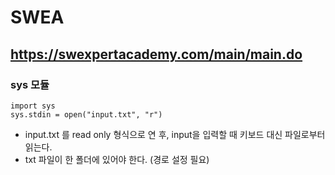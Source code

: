 # SWEA
https://swexpertacademy.com/main/main.do
----------------------------
### sys 모듈
```
import sys
sys.stdin = open("input.txt", "r")
```

* input.txt 를 read only 형식으로 연 후, input을 입력할 때 키보드 대신 파일로부터 읽는다.
* txt 파일이 한 폴더에 있어야 한다. (경로 설정 필요)